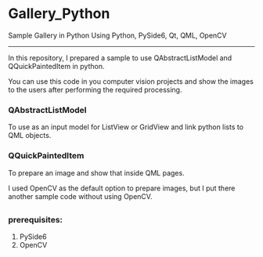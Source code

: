 # Gallery_Python
Sample Gallery in Python
Using Python, PySide6, Qt, QML, OpenCV

----------------------------------
In this repository, I prepared a sample to use QAbstractListModel and QQuickPaintedItem in python.

You can use this code in you computer vision projects and show the images to the users after performing the required processing.

### QAbstractListModel
To use as an input model for ListView or GridView and link python lists to QML objects.

### QQuickPaintedItem
To prepare an image and show that inside QML pages.

I used OpenCV as the default option to prepare images, but I put there another sample code without using OpenCV.

##

### prerequisites: 
  1. PySide6
  2. OpenCV
